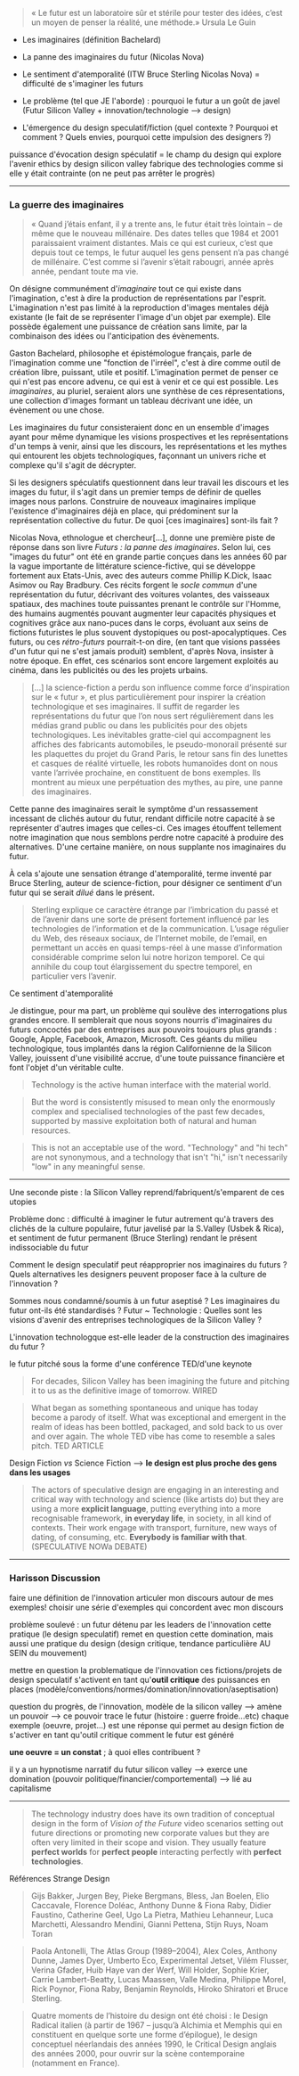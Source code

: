 
> « Le futur est un laboratoire sûr et stérile pour tester des idées, c’est un moyen de penser la réalité, une méthode.» Ursula Le Guin

- Les imaginaires (définition Bachelard)
- La panne des imaginaires du futur (Nicolas Nova)
- Le sentiment d'atemporalité (ITW Bruce Sterling Nicolas Nova) = difficulté de s'imaginer les futurs

- Le problème (tel que JE l'aborde) : pourquoi le futur a un goût de javel (Futur Silicon Valley + innovation/technologie --> design)
- L'émergence du design speculatif/fiction (quel contexte ? Pourquoi et comment ? Quels envies, pourquoi cette impulsion des designers ?)

puissance d'évocation
design spéculatif = le champ du design qui explore l'avenir
ethics by design
silicon valley fabrique des technologies comme si elle y était contrainte (on ne peut pas arrêter le progrès)


----

### La guerre des imaginaires

> « Quand j’étais enfant, il y a trente ans, le futur était très lointain – de même que le nouveau millénaire. Des dates telles que 1984 et 2001 paraissaient vraiment distantes. Mais ce qui est curieux, c’est que depuis tout ce temps, le futur auquel les gens pensent n’a pas changé de millénaire. C’est comme si l’avenir s’était rabougri, année après année, pendant toute ma vie.

On désigne communément d'*imaginaire* tout ce qui existe dans l'imagination, c'est à dire la production de représentations par l'esprit. L'imagination n'est pas limité à la reproduction d'images mentales déjà existante (le fait de se représenter l'image d'un objet par exemple). Elle possède également une puissance de création sans limite, par la combinaison des idées ou l'anticipation des évènements. 

Gaston Bachelard, philosophe et épistémologue français, parle de l'imagination comme une "fonction de l'irréel", c'est à dire comme outil de création libre, puissant, utile et positif. L'imagination permet de penser ce qui n'est pas encore advenu, ce qui est à venir et ce qui est possible. Les *imaginaires*, au pluriel, seraient alors une synthèse de ces répresentations, une collection d'images formant un tableau décrivant une idée, un évènement ou une chose. 

Les imaginaires du futur consisteraient donc en un ensemble d'images ayant pour même dynamique les visions prospectives et les représentations d'un temps à venir, ainsi que les discours, les représentations et les mythes qui entourent les objets technologiques, façonnant un univers riche et complexe qu'il s'agit de décrypter.

Si les designers spéculatifs questionnent dans leur travail les discours et les images du futur, il s'agit dans un premier temps de définir de quelles images nous parlons. Construire de nouveaux imaginaires implique l'existence d'imaginaires déjà en place, qui prédominent sur la représentation collective du futur. De quoi [ces imaginaires] sont-ils fait ?

Nicolas Nova, ethnologue et chercheur[...], donne une première piste de réponse dans son livre *Futurs : la panne des imaginaires*. Selon lui, ces "images du futur" ont été en grande partie conçues dans les années 60 par la vague importante de littérature science-fictive, qui se développe fortement aux Etats-Unis, avec des auteurs comme Phillip K.Dick, Isaac Asimov ou Ray Bradbury. Ces récits forgent le *socle commun* d'une représentation du futur, décrivant des voitures volantes, des vaisseaux spatiaux, des machines toute puissantes prenant le contrôle sur l'Homme, des humains augmentés pouvant augmenter leur capacités physiques et cognitives grâce aux nano-puces dans le corps, évoluant aux seins de fictions futuristes le plus souvent dystopiques ou post-apocalyptiques. Ces futurs, ou ces *rétro-futurs* pourrait-t-on dire, (en tant que visions passées d'un futur qui ne s'est jamais produit) semblent, d'après Nova, insister à notre époque. En effet, ces scénarios sont encore largement exploités au cinéma, dans les publicités ou des les projets urbains. 

> [...] la science-fiction a perdu son influence comme force d’inspiration sur le « futur », et plus particulièrement pour inspirer la création technologique et ses imaginaires. Il suffit de regarder les représentations du futur que l’on nous sert régulièrement dans les médias grand public ou dans les publicités pour des objets technologiques. Les inévitables gratte-ciel qui accompagnent les affiches des fabricants automobiles, le pseudo-monorail présenté sur les plaquettes du projet du Grand Paris, le retour sans fin des lunettes et casques de réalité virtuelle, les robots humanoïdes dont on nous vante l’arrivée prochaine, en constituent de bons exemples. Ils montrent au mieux une perpétuation des mythes, au pire, une panne des imaginaires.

Cette panne des imaginaires serait le symptôme d'un ressassement incessant de clichés autour du futur, rendant difficile notre capacité à se représenter d'autres images que celles-ci. Ces images étouffent tellement notre imagination que nous semblons perdre notre capacité à produire des alternatives. D'une certaine manière, on nous supplante nos imaginaires du futur.

À cela s'ajoute une sensation étrange d'atemporalité, terme inventé par Bruce Sterling, auteur de science-fiction, pour désigner ce sentiment d'un futur qui se serait *dilué* dans le présent. 

> Sterling explique ce caractère étrange par l’imbrication du passé et de l’avenir dans une sorte de présent fortement influencé par les technologies de l’information et de la communication. L’usage régulier du Web, des réseaux sociaux, de l’Internet mobile, de l’email, en permettant un accès en quasi temps-réel à une masse d’information considérable comprime selon lui notre horizon temporel. Ce qui annihile du coup tout élargissement du spectre temporel, en particulier vers l’avenir.

Ce sentiment d'atemporalité 

Je distingue, pour ma part, un problème qui soulève des interrogations plus grandes encore. Il semblerait que nous soyons nourris d'imaginaires du futurs concoctés par des entreprises aux pouvoirs toujours plus grands : Google, Apple, Facebook, Amazon, Microsoft. Ces géants du milieu technologique, tous implantés dans la région Californienne de la Silicon Valley, jouissent d'une visibilité accrue, d'une toute puissance financière et font l'objet d'un véritable culte.

> Technology is the active human interface with the material world.

>But the word is consistently misused to mean only the enormously complex and specialised technologies of the past few decades, supported by massive exploitation both of natural and human resources.

>This is not an acceptable use of the word. "Technology" and "hi tech" are not synonymous, and a technology that isn't "hi," isn't necessarily "low" in any meaningful sense. 

----

Une seconde piste : la Silicon Valley reprend/fabriquent/s'emparent de ces utopies

Problème donc : difficulté à imaginer le futur autrement qu'à travers des clichés de la culture populaire, futur javelisé par la S.Valley (Usbek & Rica), et sentiment de futur permanent (Bruce Sterling) rendant le présent indissociable du futur

Comment le design speculatif peut réapproprier nos imaginaires du futurs ?
Quels alternatives les designers peuvent proposer face à la culture de l'innovation ?

Sommes nous condamné/soumis à un futur aseptisé ? Les imaginaires du futur ont-ils été standardisés ? Futur ~ Technologie : Quelles sont les visions d'avenir des entreprises technologiques de la Silicon Valley ?

L'innovation technologque est-elle leader de la construction des imaginaires du futur ?

le futur pitché sous la forme d'une conférence TED/d'une keynote
> For decades, Silicon Valley has been imagining the future and pitching it to us as the definitive image of tomorrow. WIRED

> What began as something spontaneous and unique has today become a parody of itself. What was exceptional and emergent in the realm of ideas has been bottled, packaged, and sold back to us over and over again. The whole TED vibe has come to resemble a sales pitch. TED ARTICLE


Design Fiction *vs* Science Fiction --> **le design est plus proche des gens dans les usages**
>The actors of speculative design are engaging in an interesting and critical way with technology and science (like artists do) but they are using a more **explicit language**, putting everything into a more recognisable framework, **in everyday life**, in society, in all kind of contexts. Their work engage with transport, furniture, new ways of dating, of consuming, etc. **Everybody is familiar with that**. (SPECULATIVE NOWa DEBATE)

----

### Harisson Discussion
faire une définition de l'innovation
articuler mon discours autour de mes exemples!
choisir une série d'exemples qui concordent avec mon discours

problème soulevé : un futur détenu par les leaders de l'innovation
cette pratique (le design speculatif) remet en question cette domination, mais aussi une pratique du design (design critique, tendance particulière AU SEIN du mouvement)

mettre en question la problematique de l'innovation
ces fictions/projets de design speculatif s'activent en tant qu'**outil critique** des puissances en places (modèle/conventions/normes/domination/innovation/aseptisation)

question du progrès, de l'innovation, modèle de la silicon valley --> amène un pouvoir --> ce pouvoir trace le futur (histoire : guerre froide...etc)
chaque exemple (oeuvre, projet...) est une réponse qui permet au design fiction de s'activer en tant qu'outil critique
comment le futur est généré

**une oeuvre = un constat** ; à quoi elles contribuent ?

il y a un hypnotisme narratif du futur
silicon valley --> exerce une domination (pouvoir politique/financier/comportemental) --> lié au capitalisme

---

> The technology industry does have its own tradition of conceptual design in the form of  *Vision of the Future* video scenarios setting out future directions or promoting new corporate values but they are often very limited in their scope and vision. They usually feature **perfect worlds** for **perfect people** interacting perfectly with **perfect technologies**.

Références Strange Design
>  Gijs Bakker, Jurgen Bey, Pieke Bergmans, Bless, Jan Boelen, Elio Caccavale, Florence Doléac, Anthony Dunne & Fiona Raby, Didier Faustino, Catherine Geel, Ugo La Pietra, Mathieu Lehanneur, Luca Marchetti, Alessandro Mendini, Gianni Pettena, Stijn Ruys, Noam Toran

> Paola Antonelli, The Atlas Group (1989–2004), Alex Coles, Anthony Dunne, James Dyer, Umberto Eco, Experimental Jetset, Vilém Flusser, Verina Gfader, Huib Haye van der Werf, Will Holder, Sophie Krier, Carrie Lambert-Beatty, Lucas Maassen, Valle Medina, Philippe Morel, Rick Poynor, Fiona Raby, Benjamin Reynolds, Hiroko Shiratori et Bruce Sterling.

> Quatre moments de l’histoire du design ont été choisi : le Design Radical italien (à partir de 1967 – jusqu’à Alchimia et Memphis qui en constituent en quelque sorte une forme d’épilogue), le design conceptuel néerlandais des années 1990, le Critical Design anglais des années 2000, pour ouvrir sur la scène contemporaine (notamment en France).